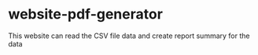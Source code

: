 # website-pdf-generator
This website can read the CSV file data and create report summary for the data

